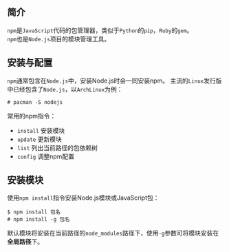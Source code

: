 ## 简介
`npm`是`JavaScript`代码的包管理器，类似于`Python`的`pip`，`Ruby`的`gem`。  
`npm`也是`Node.js`项目的模块管理工具。



## 安装与配置
`npm`通常包含在`Node.js`中，安装Node.js时会一同安装npm。
主流的`Linux`发行版中已经包含了`Node.js`，以`ArchLinux`为例：

```
# pacman -S nodejs
```

常用的npm指令：

- `install` 安装模块
- `update` 更新模块
- `list` 列出当前路径的包依赖树
- `config` 调整npm配置



## 安装模块
使用`npm install`指令安装Node.js模块或JavaScript包：

```
$ npm install 包名
# npm install -g 包名
```

默认模块将安装在当前路径的`node_modules`路径下，使用`-g`参数可将模块安装在**全局路径**下。
